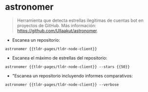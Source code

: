 # astronomer

> Herramienta que detecta estrellas ilegítimas de cuentas bot en proyectos de GitHub.
> Más información: <https://github.com/Ullaakut/astronomer>.

- Escanea un repositorio:

`astronomer {{tldr-pages/tldr-node-client}}`

- Escanea el máximo de estrellas del repositorio:

`astronomer {{tldr-pages/tldr-node-client}} --stars {{50}}`

- "Escanea un repositorio incluyendo informes comparativos:

`astronomer {{tldr-pages/tldr-node-client}} --verbose`
